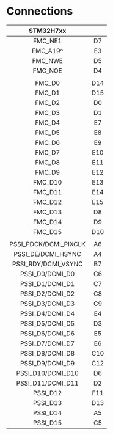 # Connections

| STM32H7xx |       |
| :-------: | :---: |
| FMC_NE1     | D7    |
| FMC_A19^    | E3    |
| FMC_NWE     | D5    |
| FMC_NOE     | D4    |
|             |       |
| FMC_D0      | D14   |
| FMC_D1      | D15   |
| FMC_D2      | D0    |
| FMC_D3      | D1    |
| FMC_D4      | E7    |
| FMC_D5      | E8    |
| FMC_D6      | E9    |
| FMC_D7      | E10   |
| FMC_D8      | E11   |
| FMC_D9      | E12   |
| FMC_D10     | E13   |
| FMC_D11     | E14   |
| FMC_D12     | E15   |
| FMC_D13     | D8    |
| FMC_D14     | D9    |
| FMC_D15     | D10   |
|             |       |
| PSSI_PDCK/DCMI_PIXCLK | A6    |
| PSSI_DE/DCMI_HSYNC    | A4    |
| PSSI_RDY/DCMI_VSYNC   | B7    |
| PSSI_D0/DCMI_D0       | C6    |
| PSSI_D1/DCMI_D1       | C7    |
| PSSI_D2/DCMI_D2       | C8    |
| PSSI_D3/DCMI_D3       | C9    |
| PSSI_D4/DCMI_D4       | E4    |
| PSSI_D5/DCMI_D5       | D3    |
| PSSI_D6/DCMI_D6       | E5    |
| PSSI_D7/DCMI_D7       | E6    |
| PSSI_D8/DCMI_D8       | C10   |
| PSSI_D9/DCMI_D9       | C12   |
| PSSI_D10/DCMI_D10     | D6    |
| PSSI_D11/DCMI_D11     | D2    |
| PSSI_D12              | F11   |
| PSSI_D13              | D13   |
| PSSI_D14              | A5    |
| PSSI_D15              | C5    |
